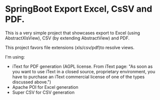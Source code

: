 # SpringBoot Export Excel, CsSV and PDF.

This is a very simple project that showcases export to Excel (using AbstractXlsView), CSV (by extending AbstractView) and PDF. 

This project favors file extensions (xls/csv/pdf)to resolve views.

I'm using:

- iText for PDF generation (AGPL license. From iText page: "As soon as you want to use iText in a closed source, proprietary environment, you have to purchase an iText commercial license of one of the types discussed above.")
- Apache POI for Excel generation
- Super CSV for CSV generation
